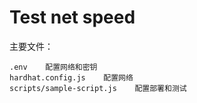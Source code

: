 # Test net speed


主要文件：

```shell
.env    配置网络和密钥
hardhat.config.js    配置网络
scripts/sample-script.js    配置部署和测试
```
